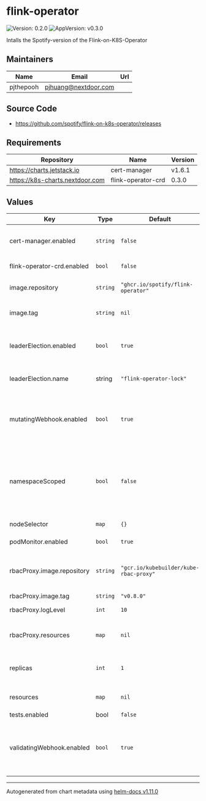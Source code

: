 # flink-operator

![Version: 0.2.0](https://img.shields.io/badge/Version-0.2.0-informational?style=flat-square) ![AppVersion: v0.3.0](https://img.shields.io/badge/AppVersion-v0.3.0-informational?style=flat-square)

Intalls the Spotify-version of the Flink-on-K8S-Operator

## Maintainers

| Name | Email | Url |
| ---- | ------ | --- |
| pjthepooh | <pjhuang@nextdoor.com> |  |

## Source Code

* <https://github.com/spotify/flink-on-k8s-operator/releases>

## Requirements

| Repository | Name | Version |
|------------|------|---------|
| https://charts.jetstack.io | cert-manager | v1.6.1 |
| https://k8s-charts.nextdoor.com | flink-operator-crd | 0.3.0 |

## Values

| Key | Type | Default | Description |
|-----|------|---------|-------------|
| cert-manager.enabled | `string` | `false` | Whether or not to install the Jetstack Cert-Manager. If false, you must have this installed already in your cluster. |
| flink-operator-crd.enabled | `bool` | `false` | whether or not to enable flink-operator-crd chart |
| image.repository | `string` | `"ghcr.io/spotify/flink-operator"` | The Docker Image to pull for the operator. Override to pull a custom image. |
| image.tag | `string` | `nil` | The Docker Image Tag to pull - defaults to the Chart AppVersion value in Chart.yaml. |
| leaderElection.enabled | `bool` | `true` | Whether or not to enable Leader Election. This can be disabled - but should generally be enabled because it provides safe rollouts of new Flink Operator pods. |
| leaderElection.name | string | `"flink-operator-lock"` | (`string` The name of the Lease to hold if Leader Election is enabled. |
| mutatingWebhook.enabled | `bool` | `true` | Whether or not to create the MutatingWebhookConfiguration. Optionally disable-able if you are installing in a non-privileged environment where you cannot create Cluster-scoped resources. |
| namespaceScoped | `bool` | `false` | If enabled, then the Flink Operator will be scoped to watch only this local namespace. If this is set to `false` then all of the `Roles1 and `RoleBindings` will be namespace scoped. If this is set to True, then they will be converted to `ClusterRoles` and ClusterRoleBindings`. |
| nodeSelector | `map` | `{}` | Optional nodeSelector for the manager pod |
| podMonitor.enabled | `bool` | `true` | whether or not to enable pod monitor |
| rbacProxy.image.repository | `string` | `"gcr.io/kubebuilder/kube-rbac-proxy"` | The Docker Image to pull for the sidecar that provides secure authentication into the Flink Operator pod for the Kubernetes API. |
| rbacProxy.image.tag | `string` | `"v0.8.0"` | The Docker Tag to use |
| rbacProxy.logLevel | `int` | `10` | The verbosity level to set logging to. |
| rbacProxy.resources | `map` | `nil` | Custom compute resources to apply to the `kube-rbac-proxy` container within the controller pod. |
| replicas | `int` | `1` | Number of FlinkOperator pods to run. If set to > 1, then leaderElection should also be enabled. |
| resources | `map` | `nil` | Custom compute resources to apply to the `manager` container within the controller pod. |
| tests.enabled | bool | `false` |  |
| validatingWebhook.enabled | `bool` | `true` | Whether or not to create the ValidatingWebhookConfiguration. Optionally disable-able if you are installing in a non-privileged environment where you cannot create Cluster-scoped resources. |

----------------------------------------------
Autogenerated from chart metadata using [helm-docs v1.11.0](https://github.com/norwoodj/helm-docs/releases/v1.11.0)
